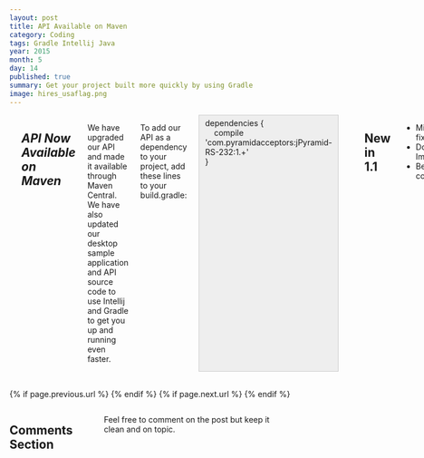 ```yaml
---
layout: post
title: API Available on Maven
category: Coding
tags: Gradle Intellij Java
year: 2015
month: 5
day: 14
published: true
summary: Get your project built more quickly by using Gradle
image: hires_usaflag.png
---
```


<!-- Content -->
<div class="row">
	<div class="col-md-9 columns">
	<!-- CONTENT HERE -->

	<h1>jPyramid-RS-232 1.1 Released</h1>

<h2 style="font-style:italic;">API Now Available on Maven</h2>

<p>We have upgraded our API and made it available through Maven Central. We have also updated our desktop sample application and API source code to use Intellij and Gradle to get you up and running even faster.</p>

<p>To add our API as a dependency to your project, add these lines to your build.gradle:</p>

<div style="background:#eee; border:1px solid #ccc; padding:5px 10px">dependencies {<br />
&nbsp; &nbsp; compile &#39;com.pyramidacceptors:jPyramid-RS-232:1.+&#39;<br />
}</div>

<p>&nbsp;</p>

<h2>New in 1.1</h2>

<ul>
	<li>Minor bug fixes</li>
	<li>Documentation Improvements</li>
	<li>Better test coverage</li>
</ul>

<p>&nbsp;Keep an eye out for more updates and maybe some cool example projects.&nbsp;</p>

<p>&nbsp;</p>

<p>Do you have an idea for PC bill acceptor application?&nbsp;</p>
	  
	<!-- END CONTENT-->  
	</div>
</div> 

<div class="row">
	<div class="span3 columns">&nbsp;</div>
	<div class="span6 column">
			<p class="pull-right">{% if page.previous.url %} <a href="{{page.previous.url}}" title="Previous Post: {{page.previous.title}}"><i class="icon-chevron-left"></i></a> 	{% endif %}   {% if page.next.url %} 	<a href="{{page.next.url}}" title="Next Post: {{page.next.title}}"><i class="icon-chevron-right"></i></a> 	{% endif %} </p>  
	</div>
</div>
	
<div class="row">	
    <div class="span9 columns">    
		<h2>Comments Section</h2>
	    <p>Feel free to comment on the post but keep it clean and on topic.</p>	
		<div id="disqus_thread"></div>
		<script type="text/javascript">
			/* * * CONFIGURATION VARIABLES: EDIT BEFORE PASTING INTO YOUR WEBPAGE * * */
			var disqus_shortname = 'ptidevelopers'; // required: replace example with your forum shortname
			var disqus_identifier = '{{ page.url }}';
			var disqus_url = 'http://pyramidtechnologies.github.com{{ page.url }}';
 
			
			/* * * DON'T EDIT BELOW THIS LINE * * */
			(function() {
				var dsq = document.createElement('script'); dsq.type = 'text/javascript'; dsq.async = true;
				dsq.src = 'http://' + disqus_shortname + '.disqus.com/embed.js';
				(document.getElementsByTagName('head')[0] || document.getElementsByTagName('body')[0]).appendChild(dsq);
			})();
		</script>
		<noscript>Please enable JavaScript to view the <a href="http://disqus.com/?ref_noscript">comments powered by Disqus.</a></noscript>
		<a href="http://disqus.com" class="dsq-brlink">blog comments powered by <span class="logo-disqus">Disqus</span></a>
	</div>
</div>

<!-- Twitter -->
<script>!function(d,s,id){var js,fjs=d.getElementsByTagName(s)[0];if(!d.getElementById(id)){js=d.createElement(s);js.id=id;js.src="//platform.twitter.com/widgets.js";fjs.parentNode.insertBefore(js,fjs);}}(document,"script","twitter-wjs");</script>

<!-- Google + -->
<script type="text/javascript">
  (function() {
    var po = document.createElement('script'); po.type = 'text/javascript'; po.async = true;
    po.src = 'https://apis.google.com/js/plusone.js';
    var s = document.getElementsByTagName('script')[0]; s.parentNode.insertBefore(po, s);
  })();
</script>
